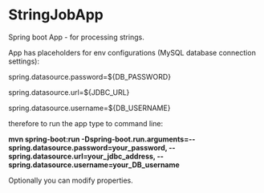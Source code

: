 # StringJobApp

Spring boot App - for processing strings.

App has placeholders for env configurations (MySQL database connection settings):

spring.datasource.password=${DB_PASSWORD}

spring.datasource.url=${JDBC_URL}

spring.datasource.username=${DB_USERNAME}

therefore to run the app type to command line:


****mvn spring-boot:run -Dspring-boot.run.arguments=--spring.datasource.password=your_password, --spring.datasource.url=your_jdbc_address, --spring.datasource.username=your_DB_username****

Optionally you can modify properties.




